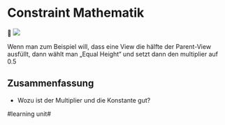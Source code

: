 # Constraint Mathematik
🧮
![][image-1]

Wenn man zum Beispiel will, dass eine View die hälfte der Parent-View ausfüllt, dann wählt man „Equal Height“ und setzt dann den multiplier auf 0.5

## Zusammenfassung
- Wozu ist der Multiplier und die Konstante gut?

[image-1]:	assets/Bildschirmfoto%202021-09-11%20um%2012.03.50.png

#learning unit#